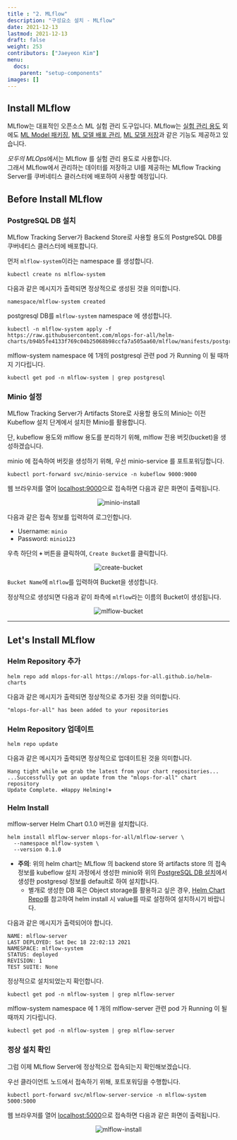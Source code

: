 ```yaml
---
title : "2. MLflow"
description: "구성요소 설치 - MLflow"
date: 2021-12-13
lastmod: 2021-12-13
draft: false
weight: 253
contributors: ["Jaeyeon Kim"]
menu:
  docs:
    parent: "setup-components"
images: []
---
```


## Install MLflow

MLflow는 대표적인 오픈소스 ML 실험 관리 도구입니다. MLflow는 [실험 관리 용도](https://mlflow.org/docs/latest/tracking.html#tracking) 외에도 [ML Model 패키징](https://mlflow.org/docs/latest/projects.html#projects), [ML 모델 배포 관리](https://mlflow.org/docs/latest/models.html#models), [ML 모델 저장](https://mlflow.org/docs/latest/model-registry.html#registry)과 같은 기능도 제공하고 있습니다.

*모두의 MLOps*에서는 MLflow 를 실험 관리 용도로 사용합니다.  
그래서 MLflow에서 관리하는 데이터를 저장하고 UI를 제공하는 MLflow Tracking Server를 쿠버네티스 클러스터에 배포하여 사용할 예정입니다.

## Before Install MLflow

### PostgreSQL DB 설치

MLflow Tracking Server가 Backend Store로 사용할 용도의 PostgreSQL DB를 쿠버네티스 클러스터에 배포합니다.

먼저 `mlflow-system`이라는 namespace 를 생성합니다.

```text
kubectl create ns mlflow-system
```

다음과 같은 메시지가 출력되면 정상적으로 생성된 것을 의미합니다.

```text
namespace/mlflow-system created
```

postgresql DB를 `mlflow-system` namespace 에 생성합니다.

```text
kubectl -n mlflow-system apply -f https://raw.githubusercontent.com/mlops-for-all/helm-charts/b94b5fe4133f769c04b25068b98ccfa7a505aa60/mlflow/manifests/postgres.yaml 
```

mlflow-system namespace 에 1개의 postgresql 관련 pod 가 Running 이 될 때까지 기다립니다.

```text
kubectl get pod -n mlflow-system | grep postgresql
```

### Minio 설정

MLflow Tracking Server가 Artifacts Store로 사용할 용도의 Minio는 이전 Kubeflow 설치 단계에서 설치한 Minio를 활용합니다.

단, kubeflow 용도와 mlflow 용도를 분리하기 위해, mlflow 전용 버킷(bucket)을 생성하겠습니다.

minio 에 접속하여 버킷을 생성하기 위해, 우선 minio-service 를 포트포워딩합니다.

```text
kubectl port-forward svc/minio-service -n kubeflow 9000:9000
```

웹 브라우저를 열어 [localhost:9000](http://localhost:9000)으로 접속하면 다음과 같은 화면이 출력됩니다.

<p align="center">
  <img src="/images/docs/setup-modules/minio-install.png" title="minio-install"/>
</p>

다음과 같은 접속 정보를 입력하여 로그인합니다.

- Username: `minio`
- Password: `minio123`

우측 하단의 **`+`** 버튼을 클릭하여, `Create Bucket`를 클릭합니다.

<p align="center">
  <img src="/images/docs/setup-modules/create-bucket.png" title="create-bucket"/>
</p>

`Bucket Name`에 `mlflow`를 입력하여 Bucket을 생성합니다.

정상적으로 생성되면 다음과 같이 좌측에 `mlflow`라는 이름의 Bucket이 생성됩니다.

<p align="center">
  <img src="/images/docs/setup-modules/mlflow-bucket.png" title="mlflow-bucket"/>
</p>

---

## Let's Install MLflow

### Helm Repository 추가

```text
helm repo add mlops-for-all https://mlops-for-all.github.io/helm-charts
```

다음과 같은 메시지가 출력되면 정상적으로 추가된 것을 의미합니다.

```text
"mlops-for-all" has been added to your repositories
```

### Helm Repository 업데이트

```text
helm repo update
```

다음과 같은 메시지가 출력되면 정상적으로 업데이트된 것을 의미합니다.

```text
Hang tight while we grab the latest from your chart repositories...
...Successfully got an update from the "mlops-for-all" chart repository
Update Complete. ⎈Happy Helming!⎈
```

### Helm Install

mlflow-server Helm Chart 0.1.0 버전을 설치합니다.

```text
helm install mlflow-server mlops-for-all/mlflow-server \
  --namespace mlflow-system \
  --version 0.1.0
```

- **주의**: 위의 helm chart는 MLflow 의 backend store 와 artifacts store 의 접속 정보를 kubeflow 설치 과정에서 생성한 minio와 위의 [PostgreSQL DB 설치](#postgresql-db-설치)에서 생성한 postgresql 정보를 default로 하여 설치합니다.
  - 별개로 생성한 DB 혹은 Object storage를 활용하고 싶은 경우, [Helm Chart Repo](https://github.com/mlops-for-all/helm-charts/tree/main/mlflow/chart)를 참고하여 helm install 시 value를 따로 설정하여 설치하시기 바랍니다.

다음과 같은 메시지가 출력되어야 합니다.

```text
NAME: mlflow-server
LAST DEPLOYED: Sat Dec 18 22:02:13 2021
NAMESPACE: mlflow-system
STATUS: deployed
REVISION: 1
TEST SUITE: None
```

정상적으로 설치되었는지 확인합니다.

```text
kubectl get pod -n mlflow-system | grep mlflow-server
```

mlflow-system namespace 에 1 개의 mlflow-server 관련 pod 가 Running 이 될 때까지 기다립니다.

```text
kubectl get pod -n mlflow-system | grep mlflow-server
```

### 정상 설치 확인

그럼 이제 MLflow Server에 정상적으로 접속되는지 확인해보겠습니다.

우선 클라이언트 노드에서 접속하기 위해, 포트포워딩을 수행합니다.

```text
kubectl port-forward svc/mlflow-server-service -n mlflow-system 5000:5000
```

웹 브라우저를 열어 [localhost:5000](http://localhost:5000)으로 접속하면 다음과 같은 화면이 출력됩니다.

<p align="center">
  <img src="/images/docs/setup-modules/mlflow-install.png" title="mlflow-install"/>
</p>
